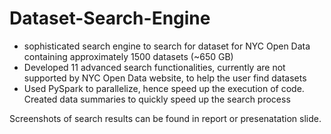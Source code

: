 # Dataset-Search-Engine

- sophisticated search engine to search for dataset for NYC Open Data containing approximately 1500 datasets (~650 GB)
- Developed 11 advanced search functionalities, currently are not supported by NYC Open Data website, to help the user find datasets
- Used PySpark to parallelize, hence speed up the execution of code. Created data summaries to quickly speed up the search process

Screenshots of search results can be found in report or presenatation slide.
